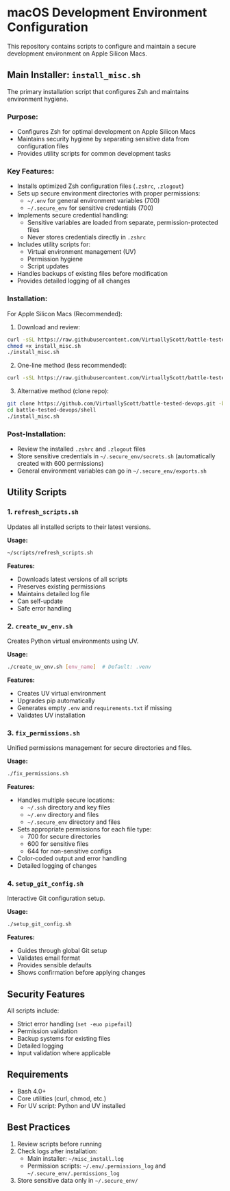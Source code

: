 # macOS Development Environment Configuration

This repository contains scripts to configure and maintain a secure development environment on Apple Silicon Macs.

## Main Installer: `install_misc.sh`

The primary installation script that configures Zsh and maintains environment hygiene.

### Purpose:
- Configures Zsh for optimal development on Apple Silicon Macs
- Maintains security hygiene by separating sensitive data from configuration files
- Provides utility scripts for common development tasks

### Key Features:
- Installs optimized Zsh configuration files (`.zshrc`, `.zlogout`)
- Sets up secure environment directories with proper permissions:
  - `~/.env` for general environment variables (700)
  - `~/.secure_env` for sensitive credentials (700)
- Implements secure credential handling:
  - Sensitive variables are loaded from separate, permission-protected files
  - Never stores credentials directly in `.zshrc`
- Includes utility scripts for:
  - Virtual environment management (UV)
  - Permission hygiene
  - Script updates
- Handles backups of existing files before modification
- Provides detailed logging of all changes

### Installation:

For Apple Silicon Macs (Recommended):

1. Download and review:
```bash
curl -sSL https://raw.githubusercontent.com/VirtuallyScott/battle-tested-devops/refs/heads/main/shell/install_misc.sh -o install_misc.sh
chmod +x install_misc.sh
./install_misc.sh
```

2. One-line method (less recommended):
```bash
curl -sSL https://raw.githubusercontent.com/VirtuallyScott/battle-tested-devops/refs/heads/main/shell/install_misc.sh | bash
```

3. Alternative method (clone repo):
```bash
git clone https://github.com/VirtuallyScott/battle-tested-devops.git -b main
cd battle-tested-devops/shell
./install_misc.sh
```

### Post-Installation:
- Review the installed `.zshrc` and `.zlogout` files
- Store sensitive credentials in `~/.secure_env/secrets.sh` (automatically created with 600 permissions)
- General environment variables can go in `~/.secure_env/exports.sh`

## Utility Scripts

### 1. `refresh_scripts.sh`
Updates all installed scripts to their latest versions.

**Usage:**
```bash
~/scripts/refresh_scripts.sh
```

**Features:**
- Downloads latest versions of all scripts
- Preserves existing permissions
- Maintains detailed log file
- Can self-update
- Safe error handling

### 2. `create_uv_env.sh`
Creates Python virtual environments using UV.

**Usage:**
```bash
./create_uv_env.sh [env_name]  # Default: .venv
```

**Features:**
- Creates UV virtual environment
- Upgrades pip automatically
- Generates empty `.env` and `requirements.txt` if missing
- Validates UV installation

### 3. `fix_permissions.sh`
Unified permissions management for secure directories and files.

**Usage:**
```bash
./fix_permissions.sh
```

**Features:**
- Handles multiple secure locations:
  - `~/.ssh` directory and key files
  - `~/.env` directory and files
  - `~/.secure_env` directory and files
- Sets appropriate permissions for each file type:
  - 700 for secure directories
  - 600 for sensitive files
  - 644 for non-sensitive configs
- Color-coded output and error handling
- Detailed logging of changes

### 4. `setup_git_config.sh`
Interactive Git configuration setup.

**Usage:**
```bash
./setup_git_config.sh
```

**Features:**
- Guides through global Git setup
- Validates email format
- Provides sensible defaults
- Shows confirmation before applying changes

## Security Features

All scripts include:
- Strict error handling (`set -euo pipefail`)
- Permission validation
- Backup systems for existing files
- Detailed logging
- Input validation where applicable

## Requirements

- Bash 4.0+
- Core utilities (curl, chmod, etc.)
- For UV script: Python and UV installed

## Best Practices

1. Review scripts before running
2. Check logs after installation:
   - Main installer: `~/misc_install.log`
   - Permission scripts: `~/.env/.permissions_log` and `~/.secure_env/.permissions_log`
3. Store sensitive data only in `~/.secure_env/`
